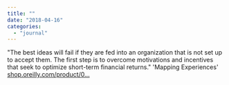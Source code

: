 ```yaml
---
title: ""
date: "2018-04-16"
categories: 
  - "journal"
---
```


"The best ideas will fail if they are fed into an organization that is not set up to accept them. The first step is to overcome motivations and incentives that seek to optimize short-term financial returns." 'Mapping Experiences' [shop.oreilly.com/product/0...](http://shop.oreilly.com/product/0636920038870.do)
